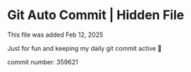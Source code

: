 # Git Auto Commit | Hidden File

This file was added Feb 12, 2025

Just for fun and keeping my daily git commit active 🤪

commit number: 359621
